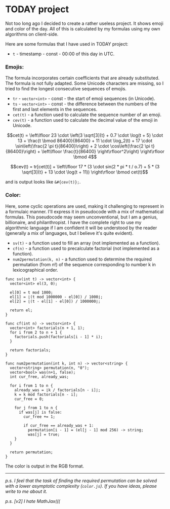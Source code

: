 # TODAY project

Not too long ago I decided to create a rather useless project. It shows emoji and color of the day. All of this is calculated by my formulas using my own algorithms on client-side.

Here are some formulas that I have used in TODAY project: 

* `t` - timestamp - const - 00:00 of this day in UTC.

### Emojis:
The formula incorporates certain coefficients that are already substituted. The formula is not fully adapted. Some Unicode characters are missing, so I tried to find the longest consecutive sequences of emojis.

* `tr` - `vector<int>` - const - the start of emoji sequences (in Unicode).
* `ts` - `vector<int>` - const - the difference between the numbers of the first and last elements in the sequences.
* `cet(t)` - a function used to calculate the sequence number of an emoji.
* `cev(t)` - a function used to calculate the decimal value of the emoji in Unicode.

$$cet(t) = \left\lfloor 23 \cdot \left(3 \sqrt[3]{t} + 0.7 \cdot \log(t + 5) \cdot 13 + \frac{t \bmod 86400}{86400} + 11 \cdot \log_2(t) + 17 \cdot \sin\left(\frac{2 \pi t}{86400}\right) + 2 \cdot \cos\left(\frac{2 \pi t}{86400}\right) + \left\lfloor \frac{t}{86400} \right\rfloor^2\right) \right\rfloor \bmod 4$$

$$cev(t) = tr[cet(t)] + \left\lfloor 17 * (3 \cdot sin(2 * pi * t / o.7) + 5 * (3 \sqrt[3]{t} + 13 \cdot \log(t + 11)) \right\rfloor \bmod cet(t)$$

and is output looks like `&#{cev(t)};`.

### Color:
Here, some cyclic operations are used, making it challenging to represent in a formulaic manner. I'll express it in pseudocode with a mix of mathematical formulas. This pseudocode may seem unconventional, but I am a genius, billionaire, and philanthropist. I have the complete right to use my algorithmic language if I am confident it will be understood by the reader (generally a mix of languages, but I believe it's quite evident).

* `sv(t)` - a function used to fill an array (not implemented as a function).
* `cf(n)` - a function used to precalculate factorial (not implemented as a function).
* `num2permutation(k, n)` - a function used to determine the required permutation (from $n!$) of the sequence corresponding to number k in lexicographical order.

```
func sv(int t) -> vector<int> {
  vector<int> el(3, 0);

  el[0] = t mod 1000;
  el[1] = ⌊(t mod 1000000 - el[0]) / 1000⌋;
  el[2] = ⌊(t - el[1] - el[0]) / 1000000⌋;

  return el;
}
```

```
func cf(int n) -> vector<int> {
  vector<int> factorials(n + 1, 1);
  for i from 2 to n + 1 {
    factorials.push(factorials[i - 1] * i);
  }

  return factorials;
}
```

```
func num2permutation(int k, int n) -> vector<string> {
  vector<string> permutation(n, "0");
  vector<bool> was(n+1, false);
  int cur_free, already_was;

  for i from 1 to n {
    already_was = ⌊k / factorials[n - i]⌋;
    k = k mod factorials[n - i];
    cur_free = 0;

    for j from 1 to n {
      if was[j] is false:
        cur_free += 1;

        if cur_free == already_was + 1:
          permutation[i - 1] = (el[j - 1] mod 256) -> string;
          was[j] = true;
    }
  }

  return permutation;
}
```

The color is output in the RGB format.

---

*p.s. I feel that the task of finding the required permutation can be solved with a lower asymptotic complexity (`color.js`). If you have ideas, please write to me about it.*

*p.s. [v2] I hate MathJax(((*

